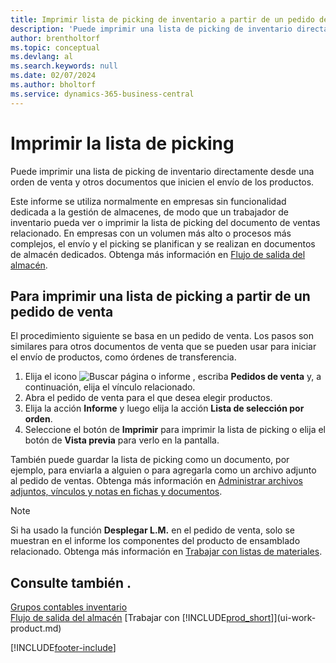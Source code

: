 ```yaml
---
title: Imprimir lista de picking de inventario a partir de un pedido de venta
description: 'Puede imprimir una lista de picking de inventario directamente desde una orden de venta, ventas, factura y otros documentos de venta de salida.'
author: brentholtorf
ms.topic: conceptual
ms.devlang: al
ms.search.keywords: null
ms.date: 02/07/2024
ms.author: bholtorf
ms.service: dynamics-365-business-central
---
```

# <a name="print-the-picking-list"></a>Imprimir la lista de picking

Puede imprimir una lista de picking de inventario directamente desde una orden de venta y otros documentos que inicien el envío de los productos.

Este informe se utiliza normalmente en empresas sin funcionalidad dedicada a la gestión de almacenes, de modo que un trabajador de inventario pueda ver o imprimir la lista de picking del documento de ventas relacionado. En empresas con un volumen más alto o procesos más complejos, el envío y el picking se planifican y se realizan en documentos de almacén dedicados. Obtenga más información en [Flujo de salida del almacén](design-details-outbound-warehouse-flow.md).

## <a name="to-print-a-picking-list-from-a-sales-order"></a>Para imprimir una lista de picking a partir de un pedido de venta

El procedimiento siguiente se basa en un pedido de venta. Los pasos son similares para otros documentos de venta que se pueden usar para iniciar el envío de productos, como órdenes de transferencia.

1. Elija el icono ![Buscar página o informe](media/ui-search/search_small.png "Icono de Buscar por página o informe") , escriba **Pedidos de venta** y, a continuación, elija el vínculo relacionado.  
2. Abra el pedido de venta para el que desea elegir productos.  
3. Elija la acción **Informe** y luego elija la acción **Lista de selección por orden**.  
4. Seleccione el botón de **Imprimir** para imprimir la lista de picking o elija el botón de **Vista previa** para verlo en la pantalla.

También puede guardar la lista de picking como un documento, por ejemplo, para enviarla a alguien o para agregarla como un archivo adjunto al pedido de ventas. Obtenga más información en [Administrar archivos adjuntos, vínculos y notas en fichas y documentos](ui-how-add-link-to-record.md).

> [!NOTE]
> Si ha usado la función **Desplegar L.M.** en el pedido de venta, solo se muestran en el informe los componentes del producto de ensamblado relacionado. Obtenga más información en [Trabajar con listas de materiales](inventory-how-work-BOMs.md).

## <a name="see-also"></a>Consulte también .

[Grupos contables inventario](inventory-manage-inventory.md)  
[Flujo de salida del almacén](design-details-outbound-warehouse-flow.md)
[Trabajar con [!INCLUDE[prod_short](includes/prod_short.md)]](ui-work-product.md)  

[!INCLUDE[footer-include](includes/footer-banner.md)]
